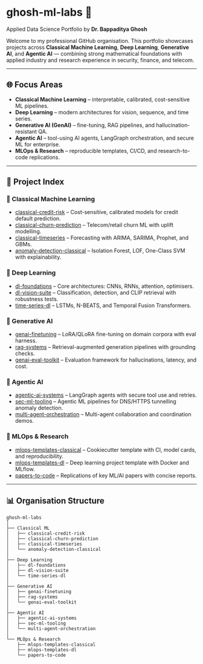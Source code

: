 # ghosh-ml-labs 🚀
Applied Data Science Portfolio by **Dr. Bappaditya Ghosh**  

Welcome to my professional GitHub organisation. This portfolio showcases projects across **Classical Machine Learning**, **Deep Learning**, **Generative AI**, and **Agentic AI** — combining strong mathematical foundations with applied industry and research experience in security, finance, and telecom.

---

## 🌐 Focus Areas
- **Classical Machine Learning** – interpretable, calibrated, cost-sensitive ML pipelines.  
- **Deep Learning** – modern architectures for vision, sequence, and time series.  
- **Generative AI (GenAI)** – fine-tuning, RAG pipelines, and hallucination-resistant QA.  
- **Agentic AI** – tool-using AI agents, LangGraph orchestration, and secure ML for enterprise.  
- **MLOps & Research** – reproducible templates, CI/CD, and research-to-code replications.  

---

## 📂 Project Index

### 🔹 Classical Machine Learning
- [classical-credit-risk](#) – Cost-sensitive, calibrated models for credit default prediction.  
- [classical-churn-prediction](#) – Telecom/retail churn ML with uplift modelling.  
- [classical-timeseries](#) – Forecasting with ARIMA, SARIMA, Prophet, and GBMs.  
- [anomaly-detection-classical](#) – Isolation Forest, LOF, One-Class SVM with explainability.  

### 🔹 Deep Learning
- [dl-foundations](#) – Core architectures: CNNs, RNNs, attention, optimisers.  
- [dl-vision-suite](#) – Classification, detection, and CLIP retrieval with robustness tests.  
- [time-series-dl](#) – LSTMs, N-BEATS, and Temporal Fusion Transformers.  

### 🔹 Generative AI
- [genai-finetuning](#) – LoRA/QLoRA fine-tuning on domain corpora with eval harness.  
- [rag-systems](#) – Retrieval-augmented generation pipelines with grounding checks.  
- [genai-eval-toolkit](#) – Evaluation framework for hallucinations, latency, and cost.  

### 🔹 Agentic AI
- [agentic-ai-systems](#) – LangGraph agents with secure tool use and retries.  
- [sec-ml-tooling](#) – Agentic ML pipelines for DNS/HTTPS tunnelling anomaly detection.  
- [multi-agent-orchestration](#) – Multi-agent collaboration and coordination demos.  

### 🔹 MLOps & Research
- [mlops-templates-classical](#) – Cookiecutter template with CI, model cards, and reproducibility.  
- [mlops-templates-dl](#) – Deep learning project template with Docker and MLflow.  
- [papers-to-code](#) – Replications of key ML/AI papers with concise reports.  

---

## 📊 Organisation Structure

```text
ghosh-ml-labs
│
├── Classical ML
│   ├── classical-credit-risk
│   ├── classical-churn-prediction
│   ├── classical-timeseries
│   └── anomaly-detection-classical
│
├── Deep Learning
│   ├── dl-foundations
│   ├── dl-vision-suite
│   └── time-series-dl
│
├── Generative AI
│   ├── genai-finetuning
│   ├── rag-systems
│   └── genai-eval-toolkit
│
├── Agentic AI
│   ├── agentic-ai-systems
│   ├── sec-ml-tooling
│   └── multi-agent-orchestration
│
└── MLOps & Research
    ├── mlops-templates-classical
    ├── mlops-templates-dl
    └── papers-to-code
